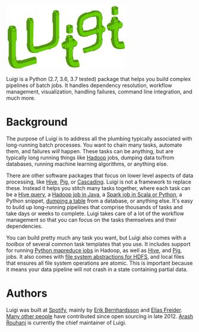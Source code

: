 ![Jamie, the Cromwell pig](https://raw.githubusercontent.com/spotify/luigi/master/doc/luigi.png)

Luigi is a Python (2.7, 3.6, 3.7 tested) package that helps you build complex
pipelines of batch jobs. It handles dependency resolution, workflow management,
visualization, handling failures, command line integration, and much more.


# Background

The purpose of Luigi is to address all the plumbing typically associated
with long-running batch processes. You want to chain many tasks,
automate them, and failures *will* happen. These tasks can be anything,
but are typically long running things like
[Hadoop](http://hadoop.apache.org/) jobs, dumping data to/from
databases, running machine learning algorithms, or anything else.

There are other software packages that focus on lower level aspects of
data processing, like [Hive](http://hive.apache.org/),
[Pig](http://pig.apache.org/), or
[Cascading](http://www.cascading.org/). Luigi is not a framework to
replace these. Instead it helps you stitch many tasks together, where
each task can be a [Hive query](https://luigi.readthedocs.io/en/latest/api/luigi.contrib.hive.html),
a [Hadoop job in Java](https://luigi.readthedocs.io/en/latest/api/luigi.contrib.hadoop_jar.html),
a  [Spark job in Scala or Python](https://luigi.readthedocs.io/en/latest/api/luigi.contrib.spark.html),
a Python snippet,
[dumping a table](https://luigi.readthedocs.io/en/latest/api/luigi.contrib.sqla.html)
from a database, or anything else. It's easy to build up
long-running pipelines that comprise thousands of tasks and take days or
weeks to complete. Luigi takes care of a lot of the workflow management
so that you can focus on the tasks themselves and their dependencies.

You can build pretty much any task you want, but Luigi also comes with a
*toolbox* of several common task templates that you use. It includes
support for running
[Python mapreduce jobs](https://luigi.readthedocs.io/en/latest/api/luigi.contrib.hadoop.html)
in Hadoop, as well as
[Hive](https://luigi.readthedocs.io/en/latest/api/luigi.contrib.hive.html),
and [Pig](https://luigi.readthedocs.io/en/latest/api/luigi.contrib.pig.html),
jobs. It also comes with
[file system abstractions for HDFS](https://luigi.readthedocs.io/en/latest/api/luigi.contrib.hdfs.html),
and local files that ensures all file system operations are atomic. This
is important because it means your data pipeline will not crash in a
state containing partial data.


# Authors

Luigi was built at [Spotify](https://www.spotify.com), mainly by
[Erik Bernhardsson](https://github.com/erikbern) and
[Elias Freider](https://github.com/freider).
[Many other people](https://github.com/spotify/luigi/graphs/contributors)
have contributed since open sourcing in late 2012.
[Arash Rouhani](https://github.com/tarrasch) is currently the chief
maintainer of Luigi.
